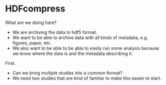 # HDFcompress

What are we doing here?
- We are archiving the data to hdf5 format.
- We want to be able to archive data with all kinds of metadata, e.g. figures, paper, etc.
- We also want to be able to be able to easily run some analysis because we know where the data is and the metadata describing it.

First.
- Can we bring multiple studies into a common format?
- We need two studies that are kind of familiar to make this easier to start.

